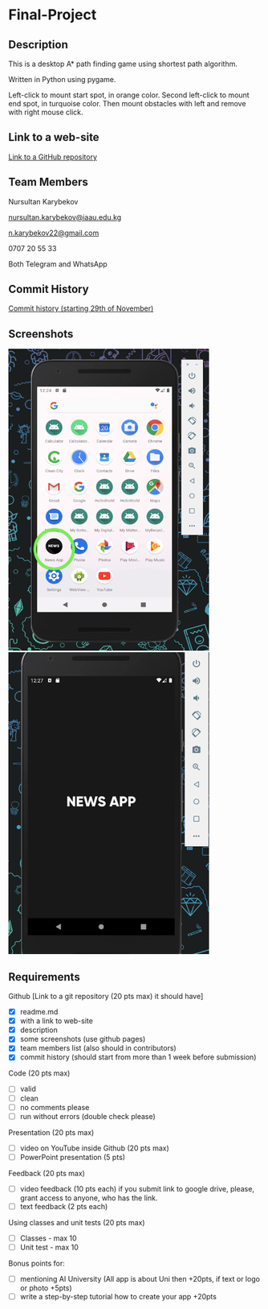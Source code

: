# Final-Project
## Description 
This is a desktop A* path finding game using shortest path algorithm. 

Written in Python using pygame.


Left-click to mount start spot, in orange color.
Second left-click to mount end spot, in turquoise color.
Then mount obstacles with left and remove with right mouse click.

## Link to a web-site

[Link to a GitHub repository ](https://github.com/karybekov22/Final-Project/)

## Team Members
Nursultan Karybekov

nursultan.karybekov@iaau.edu.kg

n.karybekov22@gmail.com

0707 20 55 33

Both Telegram and WhatsApp

## Commit History

[Commit history (starting 29th of November)](https://github.com/karybekov22/Final-Project/graphs/commit-activity)

## Screenshots

<img src="https://github.com/karybekov22/News-App/blob/master/Screenshots/Icon%20Screen.png" width="400" height="600">      
<img src="https://github.com/karybekov22/News-App/blob/master/Screenshots/Splash%20Screen%20Screenshot.png" width="400" height="600">

## Requirements 
Github [Link to a git repository (20 pts max) it should have]
- [x] readme.md 
- [x] with a link to web-site
- [x] description
- [x] some screenshots (use github pages)
- [x] team members list (also should in contributors)
- [x] commit history (should start from more than 1 week before submission)

Code (20 pts max)
- [ ] valid
- [ ] clean
- [ ] no comments please
- [ ] run without errors (double check please)

Presentation (20 pts max)
- [ ] video on YouTube inside Github (20 pts max)
- [ ] PowerPoint presentation (5 pts)

Feedback (20 pts max)
- [ ] video feedback (10 pts each) if you submit link to google drive, please, grant access to anyone, who has the link.
- [ ] text feedback (2 pts each)

Using classes and unit tests (20 pts max)
- [ ] Classes - max 10
- [ ] Unit test - max 10

Bonus points for:
- [ ] mentioning AI University (All app is about Uni then +20pts, if text or logo or photo +5pts)
- [ ] write a step-by-step tutorial how to create your app +20pts
